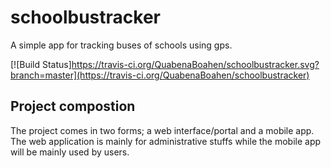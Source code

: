 # schoolbustracker
A simple app for tracking buses of schools using gps. 

[![Build Status]https://travis-ci.org/QuabenaBoahen/schoolbustracker.svg?branch=master](https://travis-ci.org/QuabenaBoahen/schoolbustracker)

## Project compostion
The project comes in two forms; a web interface/portal and a mobile app. The web application is mainly for administrative stuffs 
while the mobile app will be mainly used by users.
